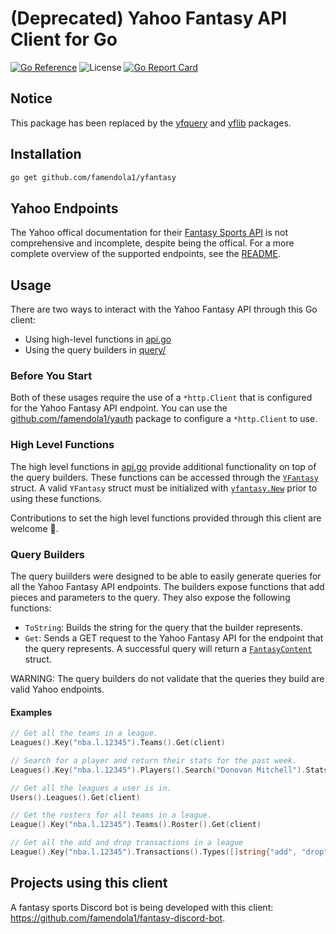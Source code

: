 # (Deprecated) Yahoo Fantasy API Client for Go

[![Go Reference](https://pkg.go.dev/badge/github.com/famendola1/yfantasy.svg)](https://pkg.go.dev/github.com/famendola1/yfantasy)
![License](https://img.shields.io/badge/License-Apache-green)
[![Go Report Card](https://goreportcard.com/badge/github.com/famendola1/yfantasy)](https://goreportcard.com/report/github.com/famendola1/yfantasy)

## Notice
This package has been replaced by the [yfquery](https://pkg.go.dev/github.com/famendola1/yfquery) and [yflib](https://pkg.go.dev/github.com/famendola1/yflib) packages.

## Installation
~~~bash
go get github.com/famendola1/yfantasy
~~~

## Yahoo Endpoints
The Yahoo offical documentation for their [Fantasy Sports API](https://developer.yahoo.com/fantasysports/guide) is not comprehensive and incomplete, despite being the offical. For a more complete overview of the supported endpoints, see the [README](https://github.com/edwarddistel/yahoo-fantasy-baseball-reader#yahoo-fantasy-api-docs).

## Usage
There are two ways to interact with the Yahoo Fantasy API through this Go client:
* Using high-level functions in [api.go](api.go)
* Using the query builders in [query/](query/)

### Before You Start
Both of these usages require the use of a `*http.Client` that is configured for the Yahoo Fantasy API endpoint. You can use the [github.com/famendola1/yauth](https://pkg.go.dev/github.com/famendola1/yauth) package to configure a `*http.Client` to use.

### High Level Functions
The high level functions in [api.go](api.go) provide additional functionality on top of the query builders. These functions can be accessed through the [`YFantasy`](https://pkg.go.dev/github.com/famendola1/yfantasy#YFantasy) struct. A valid `YFantasy` struct must be initialized with [`yfantasy.New`](https://pkg.go.dev/github.com/famendola1/yfantasy#New) prior to using these functions.

Contributions to set the high level functions provided through this client are welcome 🙂.

### Query Builders
The query buiilders were designed to be able to easily generate queries for all the Yahoo Fantasy API endpoints. The builders expose functions that add pieces and parameters to the query. They also expose the following functions:

* `ToString`: Builds the string for the query that the builder represents.
* `Get`: Sends a GET request to the Yahoo Fantasy API for the endpoint that the query represents. A successful query will return a [`FantasyContent`](https://pkg.go.dev/github.com/famendola1/yfantasy/schema#FantasyContent) struct.

WARNING: The query builders do not validate that the queries they build are valid Yahoo endpoints.

#### Examples
```go
// Get all the teams in a league.
Leagues().Key("nba.l.12345").Teams().Get(client)

// Search for a player and return their stats for the past week.
Leagues().Key("nba.l.12345").Players().Search("Donovan Mitchell").Stats().LastWeek().Get(client)

// Get all the leagues a user is in.
Users().Leagues().Get(client)

// Get the rosters for all teams in a league.
League().Key("nba.l.12345").Teams().Roster().Get(client)

// Get all the add and drop transactions in a league
League().Key("nba.l.12345").Transactions().Types([]string{"add", "drop"}).Get(client)
```

## Projects using this client
A fantasy sports Discord bot is being developed with this client: https://github.com/famendola1/fantasy-discord-bot.
